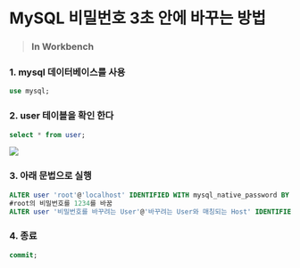 # MySQL 비밀번호 3초 안에 바꾸는 방법

> ### In Workbench



### 1. mysql 데이터베이스를 사용

```sql
use mysql;
```



### 2. user 테이블을 확인 한다

```sql
select * from user;
```

![](C:\Users\chlj1\AppData\Roaming\Typora\typora-user-images\image-20211103165209422.png)



### 3. 아래 문법으로 실행

```sql
ALTER user 'root'@'localhost' IDENTIFIED WITH mysql_native_password BY '1234';
#root의 비밀번호를 1234를 바꿈
ALTER user '비밀번호를 바꾸려는 User'@'바꾸려는 User와 매칭되는 Host' IDENTIFIED WITH mysql_native_password BY '바꾸려는 비밀번호';
```





### 4. 종료

```sql
commit;
```





